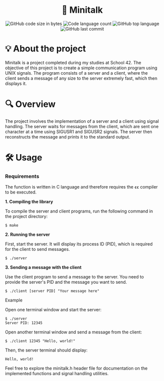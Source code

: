 <h1 align="center">
	📡 Minitalk
</h1>
<p align="center">
	<img alt="GitHub code size in bytes" src="https://img.shields.io/github/languages/code-size/jose5556/minitalk?color=lightblue" />
	<img alt="Code language count" src="https://img.shields.io/github/languages/count/jose5556/minitalk?color=yellow" />
	<img alt="GitHub top language" src="https://img.shields.io/github/languages/top/jose5556/minitalk?color=blue" />
	<img alt="GitHub last commit" src="https://img.shields.io/github/last-commit/jose5556/minitalk?color=green" />
</p>

# 💡 About the project

Minitalk is a project completed during my studies at School 42. The objective of this project is to create a simple communication program using UNIX signals. 
The program consists of a server and a client, where the client sends a message of any size to the server extremely fast, which then displays it.

# 🔍 Overview

The project involves the implementation of a server and a client using signal handling. 
The server waits for messages from the client, which are sent one character at a time using SIGUSR1 and SIGUSR2 signals. 
The server then reconstructs the message and prints it to the standard output.


# 🛠️ Usage

### Requirements

The function is written in C language and therefore requires the **`cc`** compiler to be executed.

**1. Compiling the library**

To compile the server and client programs, run the following command in the project directory:

```shell
$ make
```

**2. Running the server**

First, start the server. It will display its process ID (PID), which is required for the client to send messages.

```shell
$ ./server
```

**3. Sending a message with the client**

Use the client program to send a message to the server. You need to provide the server's PID and the message you want to send.

```shell
$ ./client [server PID] "Your message here"
```

Example

Open one terminal window and start the server:


```shell
$ ./server
Server PID: 12345
```

Open another terminal window and send a message from the client:

```shell
$ ./client 12345 "Hello, world!"
```
Then, the server terminal should display:

```shell
Hello, world!
```

Feel free to explore the minitalk.h header file for documentation on the implemented functions and signal handling utilities.
